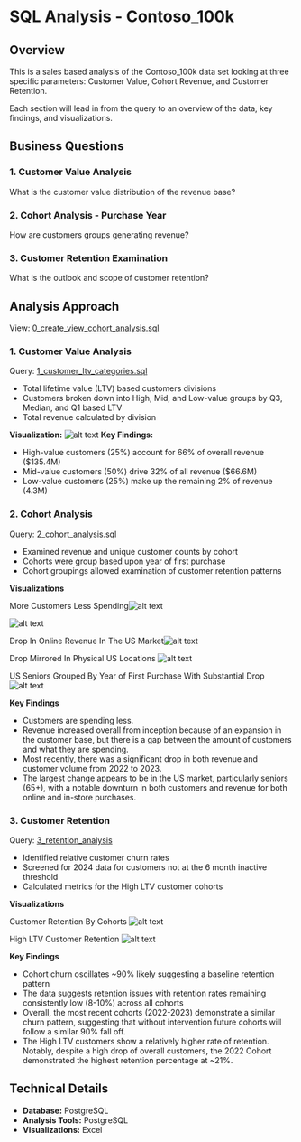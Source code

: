 #   SQL Analysis - Contoso_100k

## Overview
This is a sales based analysis of the Contoso_100k data set looking at three specific parameters: Customer Value, Cohort Revenue, and Customer Retention.

Each section will lead in from the query to an overview of the data, key findings, and visualizations.

## Business Questions
### 1. Customer Value Analysis
What is the customer value distribution of the revenue base?
### 2. Cohort Analysis - Purchase Year 
 How are customers groups generating revenue? 

### 3. Customer Retention Examination
What is the outlook and scope of customer retention?

## Analysis Approach
View: [0_create_view_cohort_analysis.sql](/0_create_view_cohort_analysis.sql)

### 1. Customer Value Analysis
Query: [1_customer_ltv_categories.sql](/1_customer_ltv_categories.sql)

- Total lifetime value (LTV) based customers divisions
- Customers broken down into High, Mid, and Low-value groups by Q3, Median, and Q1 based LTV
- Total revenue calculated by division

**Visualization:**
![alt text](/images/customer_value.png)
**Key Findings:**
- High-value customers (25%) account for 66% of overall revenue ($135.4M)
- Mid-value customers (50%) drive 32% of all revenue ($66.6M)
- Low-value customers (25%) make up the remaining 2% of revenue (4.3M)

### 2. Cohort Analysis
Query: [2_cohort_analysis.sql](/2_cohort_analysis.sql)
- Examined revenue and unique customer counts by cohort
- Cohorts were group based upon year of first purchase
- Cohort groupings allowed examination of customer retention patterns

**Visualizations**

More Customers Less Spending![alt text](/images/unique_customers_and_monthly_revenue.png)

![alt text](/images/revenue_per_customer.png)

Drop In Online Revenue In The US Market![alt text](/images/online_order_revenue_by_country.png)

Drop Mirrored In Physical US Locations ![alt text](/images/store_revenue_by_country.png)

US Seniors Grouped By Year of First Purchase With Substantial Drop
![alt text](/images/customer_volume_by_year_US_seniors_year_first_purchase.png)

**Key Findings**
- Customers are spending less.
- Revenue increased overall from inception because of an expansion in the customer base, but there is a gap between the amount of customers and what they are spending.
- Most recently, there was a significant drop in both revenue and customer volume from 2022 to 2023.
- The largest change appears to be in the US market, particularly seniors (65+), with a notable downturn in both customers and revenue for both online and in-store purchases.


### 3. Customer Retention
Query: [3_retention_analysis](/3_retention_analysis.sql)
- Identified relative customer churn rates
- Screened for 2024 data for customers not at the 6 month inactive threshold
- Calculated metrics for the High LTV customer cohorts

**Visualizations**

Customer Retention By Cohorts
![alt text](/images/customer_status_cohort_year_of_first_purchase.png)

High LTV Customer Retention
![alt text](/images/high_ltv_customer_retention_by_cohort_year_of_first_purchase.png)

**Key Findings**
- Cohort churn oscillates ~90% likely suggesting a baseline retention pattern
- The data suggests retention issues with retention rates remaining consistently low (8-10%) across all cohorts
- Overall, the most recent cohorts (2022-2023) demonstrate a similar churn pattern, suggesting that without intervention future cohorts will follow a similar 90% fall off.
- The High LTV customers show a relatively higher rate of retention. Notably, despite a high drop of overall customers, the 2022 Cohort demonstrated the highest retention percentage at ~21%.

## Technical Details
- **Database:** PostgreSQL
- **Analysis Tools:** PostgreSQL
- **Visualizations:** Excel
